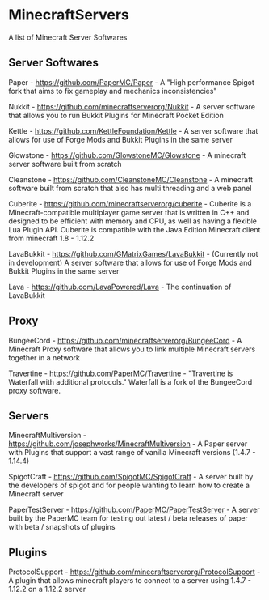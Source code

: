 # MinecraftServers
A list of Minecraft Server Softwares

## Server Softwares

Paper - https://github.com/PaperMC/Paper - A "High performance Spigot fork that aims to fix gameplay and mechanics inconsistencies"

Nukkit - https://github.com/minecraftserverorg/Nukkit - A server software that allows you to run Bukkit Plugins for Minecraft Pocket Edition

Kettle - https://github.com/KettleFoundation/Kettle - A server software that allows for use of Forge Mods and Bukkit Plugins in the same server

Glowstone - https://github.com/GlowstoneMC/Glowstone - A minecraft server software built from scratch

Cleanstone - https://github.com/CleanstoneMC/Cleanstone - A minecraft software built from scratch that also has multi threading and a web panel

Cuberite - https://github.com/minecraftserverorg/cuberite - Cuberite is a Minecraft-compatible multiplayer game server that is written in C++ and designed to be efficient with memory and CPU, as well as having a flexible Lua Plugin API. Cuberite is compatible with the Java Edition Minecraft client from minecraft 1.8 - 1.12.2

LavaBukkit - https://github.com/GMatrixGames/LavaBukkit - (Currently not in development) A server software that allows for use of Forge Mods and Bukkit Plugins in the same server

Lava - https://github.com/LavaPowered/Lava - The continuation of LavaBukkit

## Proxy

BungeeCord - https://github.com/minecraftserverorg/BungeeCord - A Minecraft Proxy software that allows you to link multiple Minecraft servers together in a network

Travertine - https://github.com/PaperMC/Travertine - "Travertine is Waterfall with additional protocols." Waterfall is a fork of the BungeeCord proxy software.

## Servers

MinecraftMultiversion - https://github.com/josephworks/MinecraftMultiversion - A Paper server with Plugins that support a vast range of vanilla Minecraft versions (1.4.7 - 1.14.4)

SpigotCraft - https://github.com/SpigotMC/SpigotCraft - A server built by the developers of spigot and for people wanting to learn how to create a Minecraft server

PaperTestServer - https://github.com/PaperMC/PaperTestServer - A server built by the PaperMC team for testing out latest / beta releases of paper with beta / snapshots of plugins

## Plugins

ProtocolSupport - https://github.com/minecraftserverorg/ProtocolSupport - A plugin that allows minecraft players to connect to a server using 1.4.7 - 1.12.2 on a 1.12.2 server


